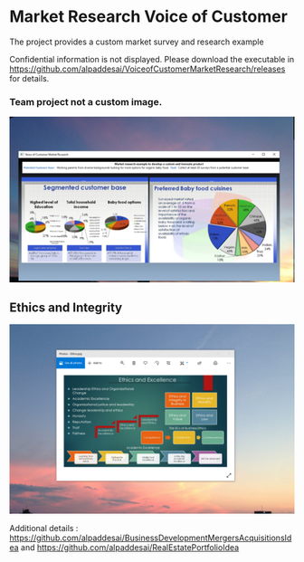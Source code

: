 # Market Research Voice of Customer 

The project provides a custom market survey and research example

Confidential information is not displayed. Please download the executable in https://github.com/alpaddesai/VoiceofCustomerMarketResearch/releases for details.


### Team project not a custom image.
![image](VoC.png)

## Ethics and Integrity
![image](EthicsandExcellence.png)

Additional details : https://github.com/alpaddesai/BusinessDevelopmentMergersAcquisitionsIdea and https://github.com/alpaddesai/RealEstatePortfolioIdea
